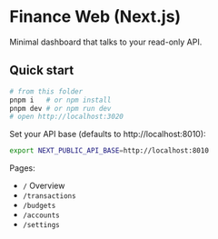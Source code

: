 # Finance Web (Next.js)

Minimal dashboard that talks to your read-only API.

## Quick start

```bash
# from this folder
pnpm i   # or npm install
pnpm dev # or npm run dev
# open http://localhost:3020
```

Set your API base (defaults to http://localhost:8010):
```bash
export NEXT_PUBLIC_API_BASE=http://localhost:8010
```

Pages:
- `/` Overview
- `/transactions`
- `/budgets`
- `/accounts`
- `/settings`
